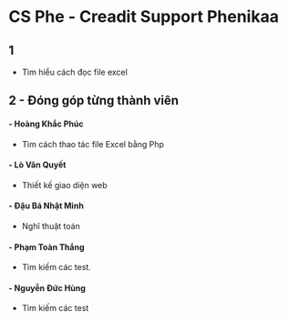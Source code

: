 # CS Phe - Creadit Support Phenikaa

## 1
- Tìm hiểu cách đọc file excel

## 2 - Đóng góp từng thành viên

#### - Hoàng Khắc Phúc
- Tìm cách thao tác file Excel bằng Php

#### - Lò Văn Quyết
- Thiết kế giao diện web

#### - Đậu Bá Nhật Minh
- Nghĩ thuật toán

#### - Phạm Toàn Thắng
- Tìm kiếm các test.

#### - Nguyễn Đức Hùng
- Tìm kiếm các test



